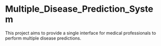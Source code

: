 # Multiple_Disease_Prediction_System

This project aims to provide a single interface for medical professionals to perform multiple disease predictions.